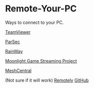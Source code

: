 # Remote-Your-PC
Ways to connect to your PC.

[TeamViewer](https://www.teamviewer.com/en-us/download/windows)

[ParSec](https://parsec.app/downloads)

[RainWay](https://rainway.com/gaming/download)

[Moonlight Game Streaming Project](https://moonlight-stream.org/#)

[MeshCentral](https://meshcentral.com/info/downloads.html)

(Not sure if it will work) [Remotely](https://app.remotely.one/downloads)
[GitHub](https://github.com/immense/Remotely)
